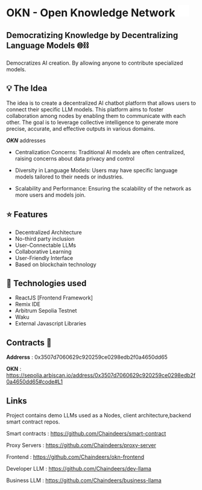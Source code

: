 #  OKN - Open Knowledge Network <img src="logo.png"  width="30" height="30">

## Democratizing Knowledge by Decentralizing Language Models 🌐⛓️

Democratizes AI creation. By allowing anyone to contribute specialized models.



## 💡 The Idea
The idea is to create a decentralized AI chatbot platform that allows users to connect their specific LLM models. This platform aims to foster collaboration among nodes by enabling them to communicate with each other. The goal is to leverage collective intelligence to generate more precise, accurate, and effective outputs in various domains.

***OKN*** addresses 
- Centralization Concerns: Traditional AI models are often centralized, raising concerns about data privacy and control

- Diversity in Language Models:
Users may have specific language models tailored to their needs or industries.

- Scalability and Performance:
Ensuring the scalability of the network as more users and models join.




## ⭐ Features
- Decentralized Architecture
- No-third party inclusion
- User-Connectable LLMs
- Collaborative Learning
- User-Friendly Interface
- Based on blockchain technology

## 🌠 Technologies used

- ReactJS [Frontend Framework]
- Remix IDE
- Arbitrum Sepolia Testnet 
- Waku
- External Javascript Libraries

## Contracts 📝

**Addrerss** : 0x3507d7060629c920259ce0298edb2f0a4650dd65

**OKN** : https://sepolia.arbiscan.io/address/0x3507d7060629c920259ce0298edb2f0a4650dd65#code#L1

## Links 
Project contains demo LLMs used as a Nodes, client architecture,backend smart contract repos.

Smart contracts : 
https://github.com/Chaindeers/smart-contract

Proxy Servers :
https://github.com/Chaindeers/proxy-server

Frontend :
https://github.com/Chaindeers/okn-frontend

Developer LLM :
https://github.com/Chaindeers/dev-llama

Business LLM :
https://github.com/Chaindeers/business-llama



 






 

